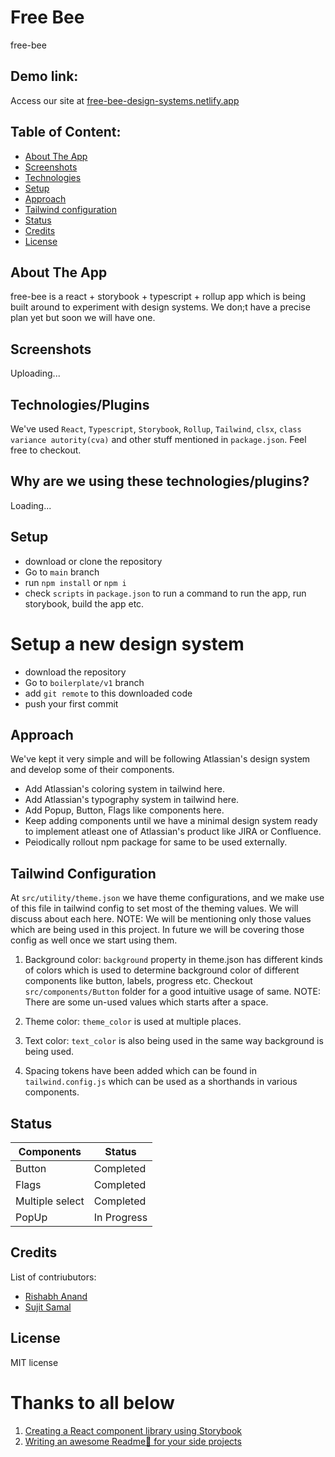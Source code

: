 # Free Bee

free-bee

## Demo link:

Access our site at [free-bee-design-systems.netlify.app](https://free-bee-design-systems.netlify.app/)

## Table of Content:

-   [About The App](#about-the-app)
-   [Screenshots](#screenshots)
-   [Technologies](#technologies)
-   [Setup](#setup)
-   [Approach](#approach)
-   [Tailwind configuration](#tailconf)
-   [Status](#status)
-   [Credits](#credits)
-   [License](#license)

## About The App

free-bee is a react + storybook + typescript + rollup app which is being built around to experiment with design systems. We don;t have a precise plan yet but soon we will have one.

## Screenshots

Uploading...

## Technologies/Plugins

We've used `React`, `Typescript`, `Storybook`, `Rollup`, `Tailwind`, `clsx`, `class variance autority(cva)` and other stuff mentioned in `package.json`. Feel free to checkout.

## Why are we using these technologies/plugins?

Loading...

## Setup

-   download or clone the repository
-   Go to `main` branch
-   run `npm install` or `npm i`
-   check `scripts` in `package.json` to run a command to run the app, run storybook, build the app etc.

# Setup a new design system

-   download the repository
-   Go to `boilerplate/v1` branch
-   add `git remote` to this downloaded code
-   push your first commit

## Approach

We've kept it very simple and will be following Atlassian's design system and develop some of their components.

-   Add Atlassian's coloring system in tailwind here.
-   Add Atlassian's typography system in tailwind here.
-   Add Popup, Button, Flags like components here.
-   Keep adding components until we have a minimal design system ready to implement atleast one of Atlassian's product like JIRA or Confluence.
-   Peiodically rollout npm package for same to be used externally.

## Tailwind Configuration

At `src/utility/theme.json` we have theme configurations, and we make use of this file in tailwind config to set most of the theming values. We will discuss about each here.
NOTE: We will be mentioning only those values which are being used in this project. In future we will be covering those config as well once we start using them.

1.  Background color: `background` property in theme.json has different kinds of colors which is used to determine background color of different components like button, labels, progress etc.
    Checkout `src/components/Button` folder for a good intuitive usage of same.
    NOTE: There are some un-used values which starts after a space.

2.  Theme color: `theme_color` is used at multiple places.
3.  Text color: `text_color` is also being used in the same way background is being used.
4.  Spacing tokens have been added which can be found in `tailwind.config.js` which can be used as a shorthands in various components.

## Status

| Components      | Status      |
| --------------- | ----------- |
| Button          | Completed   |
| Flags           | Completed   |
| Multiple select | Completed   |
| PopUp           | In Progress |

<!-- ## What are we learning while building this styleguide/design system

Obviously once you read the approach and other things mentioned above you will get to know what someone would learn in course of building a design system. Let's try to understand: -->

## Credits

List of contriubutors:

-   [Rishabh Anand](https://github.com/ranand16)
-   [Sujit Samal](https://github.com/sujitsamaltechworks)

## License

MIT license

# Thanks to all below

1.  [Creating a React component library using Storybook](https://prateeksurana.me/blog/react-component-library-using-storybook-7/)
2.  [Writing an awesome Readme📄 for your side projects](https://victorbruce82.medium.com/writing-an-awesome-readme-for-your-side-projects-fabd20f96db0)

